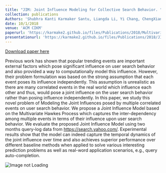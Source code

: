 ```yaml
---
title: "JIM: Joint Influence Modeling for Collective Search Behavior. "
collection: publications
Authors: 'Shubhra Kanti Karmaker Santu, Liangda Li, Yi Chang, ChengXiang Zhai'
date: 10/1/2018
venue: 'ACM CIKM'
paperurl: 'https://karmake2.github.io/files/Publications/2018/Multivariate_Influence.pdf'
presentationurl: 'https://karmake2.github.io/files/Publications/2018/JIM.pptx'
---
```


<a href='https://karmake2.github.io/files/Publications/2018/Multivariate_Influence.pdf'>Download paper here</a>

Previous work has shown that popular trending events are important external factors which pose significant influence on user search behavior and also provided a way to computationally model this influence. However, their problem formulation was based on the strong assumption that each event poses its influence independently. This assumption is unrealistic as there are many correlated events in the real world which influence each other and thus, would pose a joint influence on the user search behavior rather than posing influence independently. In this paper, we study this novel problem of Modeling the Joint Influences posed by multiple correlated events on user search behavior. We propose a Joint Influence Model based on the Multivariate Hawkes Process which captures the inter-dependency among multiple events in terms of their influence upon user search behavior. We evaluate the proposed Joint Influence Model using two months query-log data from https://search.yahoo.com/. Experimental results show that the model can indeed capture the temporal dynamics of the joint influence over time and also achieves superior performance over different baseline methods when applied to solve various interesting prediction problems as well as real-word application scenarios, e.g., query auto-completion.

<img src='https://karmake2.github.io/files/Publications/2018/JIM2.png' alt='Image not Loading'>
